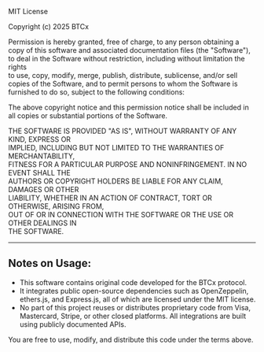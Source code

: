 MIT License

Copyright (c) 2025 BTCx

Permission is hereby granted, free of charge, to any person obtaining a copy
of this software and associated documentation files (the "Software"), to deal
in the Software without restriction, including without limitation the rights  
to use, copy, modify, merge, publish, distribute, sublicense, and/or sell  
copies of the Software, and to permit persons to whom the Software is  
furnished to do so, subject to the following conditions:

The above copyright notice and this permission notice shall be included in  
all copies or substantial portions of the Software.

THE SOFTWARE IS PROVIDED "AS IS", WITHOUT WARRANTY OF ANY KIND, EXPRESS OR  
IMPLIED, INCLUDING BUT NOT LIMITED TO THE WARRANTIES OF MERCHANTABILITY,  
FITNESS FOR A PARTICULAR PURPOSE AND NONINFRINGEMENT. IN NO EVENT SHALL THE  
AUTHORS OR COPYRIGHT HOLDERS BE LIABLE FOR ANY CLAIM, DAMAGES OR OTHER  
LIABILITY, WHETHER IN AN ACTION OF CONTRACT, TORT OR OTHERWISE, ARISING FROM,  
OUT OF OR IN CONNECTION WITH THE SOFTWARE OR THE USE OR OTHER DEALINGS IN  
THE SOFTWARE.

---

## Notes on Usage:

- This software contains original code developed for the BTCx protocol.  
- It integrates public open-source dependencies such as OpenZeppelin, ethers.js, and Express.js, all of which are licensed under the MIT license.
- No part of this project reuses or distributes proprietary code from Visa, Mastercard, Stripe, or other closed platforms. All integrations are built using publicly documented APIs.

You are free to use, modify, and distribute this code under the terms above.